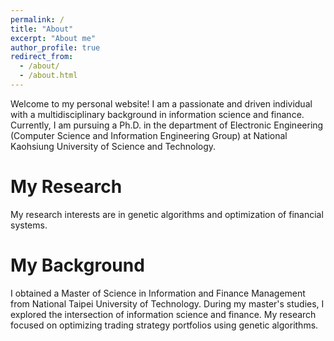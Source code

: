 ```yaml
---
permalink: /
title: "About"
excerpt: "About me"
author_profile: true
redirect_from: 
  - /about/
  - /about.html
---
```


Welcome to my personal website! I am a passionate and driven individual with a multidisciplinary background in information science and finance. Currently, I am pursuing a Ph.D. in the department of Electronic Engineering (Computer Science and Information Engineering Group) at National Kaohsiung University of Science and Technology.

My Research
======
 My research interests are in genetic algorithms and optimization of financial systems. 


My Background
======
I obtained a Master of Science in Information and Finance Management from National Taipei University of Technology. During my master's studies, I explored the intersection of information science and finance. My research focused on optimizing trading strategy portfolios using genetic algorithms. 





